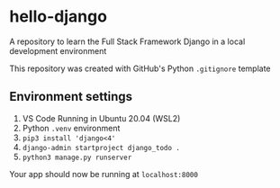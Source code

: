 # hello-django

A repository to learn the Full Stack Framework Django in a local development environment

This repository was created with GitHub's Python `.gitignore` template

## Environment settings

1. VS Code Running in Ubuntu 20.04 (WSL2)
2. Python `.venv` environment
3. `pip3 install 'django<4'`
4. `django-admin startproject django_todo .`
5. `python3 manage.py runserver`

Your app should now be running at `localhost:8000`
